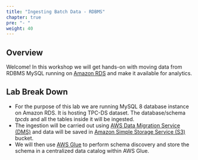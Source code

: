 ```yaml
---
title: "Ingesting Batch Data - RDBMS"
chapter: true
pre: "- "
weight: 40
---
```


## Overview

Welcome! In this workshop we will get hands-on with moving data from RDBMS MySQL running on [Amazon RDS](https://aws.amazon.com/rds/) and make it available for analytics.

## Lab Break Down

- For the purpose of this lab we are running MySQL 8 database instance on Amazon RDS. It is hosting TPC-DS dataset. The database/schema *tpcds* and all the tables inside it will be ingested.
- The ingestion will be carried out using [AWS Data Migration Service (DMS)](https://aws.amazon.com/dms/) and data will be saved in [Amazon Simple Storage Service (S3)](https://aws.amazon.com/s3/) bucket.
- We will then use [AWS Glue](https://aws.amazon.com/glue/) to perform schema discovery and store the schema in a centralized data catalog within AWS Glue.
